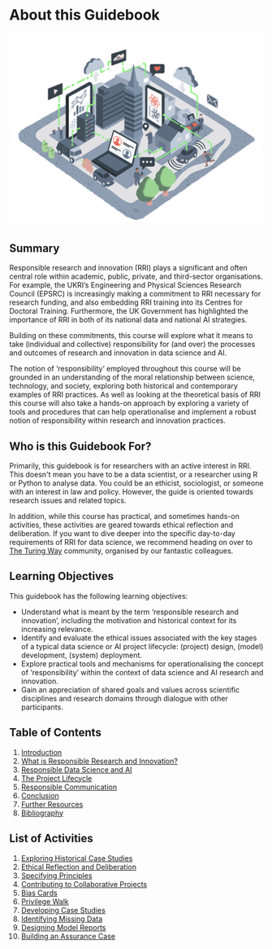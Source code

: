 # About this Guidebook

![](../images/illustrations/sociotechnical_2.png)

## Summary

Responsible research and innovation (RRI) plays a significant and often central role within academic, public, private, and third-sector organisations.
For example, the UKRI’s Engineering and Physical Sciences Research Council (EPSRC) is increasingly making a commitment to RRI necessary for research funding, and also embedding RRI training into its Centres for Doctoral Training. 
Furthermore, the UK Government has highlighted the importance of RRI in both of its national data and national AI strategies.

Building on these commitments, this course will explore what it means to take (individual and collective) responsibility for (and over) the processes and outcomes of research and innovation in data science and AI.

The notion of ‘responsibility’ employed throughout this course will be grounded in an understanding of the moral relationship between science, technology, and society, exploring both historical and contemporary examples of RRI practices.
As well as looking at the theoretical basis of RRI this course will also take a hands-on approach by exploring a variety of tools and procedures that can help operationalise and implement a robust notion of responsibility within research and innovation practices.

## Who is this Guidebook For?

Primarily, this guidebook is for researchers with an active interest in RRI.
This doesn't mean you have to be a data scientist, or a researcher using R or Python to analyse data.
You could be an ethicist, sociologist, or someone with an interest in law and policy.
However, the guide is oriented towards research issues and related topics.

In addition, while this course has practical, and sometimes hands-on activities, these activities are geared towards ethical reflection and deliberation.
If you want to dive deeper into the specific day-to-day requirements of RRI for data science, we recommend heading on over to [The Turing Way](https://the-turing-way.netlify.app/welcome) community, organised by our fantastic colleagues.

## Learning Objectives

This guidebook has the following learning objectives:

- Understand what is meant by the term ‘responsible research and innovation’, including the motivation and historical context for its increasing relevance.
- Identify and evaluate the ethical issues associated with the key stages of a typical data science or AI project lifecycle: (project) design, (model) development, (system) deployment.
- Explore practical tools and mechanisms for operationalising the concept of ‘responsibility’ within the context of data science and AI research and innovation.
- Gain an appreciation of shared goals and values across scientific disciplines and research domains through dialogue with other participants.

## Table of Contents

1. [Introduction](intro/index.md)
2. [What is Responsible Research and Innovation?](chapter2/index.md)
3. [Responsible Data Science and AI](chapter3/index.md)
4. [The Project Lifecycle](chapter4/index.md)
5. [Responsible Communication](chapter5/index.md)
6. [Conclusion](conclusion/index.md)
7. [Further Resources](further_resources/index.md)
8. [Bibliography](../bibliography.md)

## List of Activities

1. [Exploring Historical Case Studies](chapter2/activity2-1.md)
2. [Ethical Reflection and Deliberation](chapter2/activity2-2.md)
3. [Specifying Principles](chapter3/activity3-1.md)
4. [Contributing to Collaborative Projects](chapter3/activity3-2.md)
5. [Bias Cards](chapter3/activity3-3.md)
6. [Privilege Walk](chapter4/project_design/activity4-1.md)
7. [Developing Case Studies](chapter4/project_design/activity4-2.md)
8. [Identifying Missing Data](chapter4/project_design/activity4-3.md)
9. [Designing Model Reports](chapter4/model_development/activity4-4.md)
10. [Building an Assurance Case](chapter5/activity5-1.md)